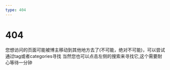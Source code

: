 ```yaml
---
type: 404
---
```




# 404

您想访问的页面可能被博主移动到其他地方去了(不可能，绝对不可能)，可以尝试通过tag或者categories寻找
当然您也可以点击左侧的搜索来寻找它,这个需要耐心等待一分钟


